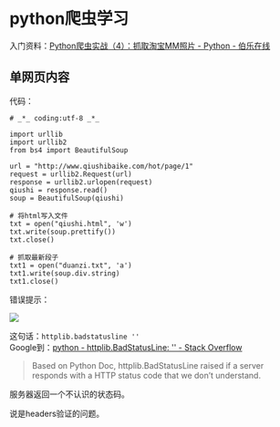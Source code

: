 # python爬虫学习  

入门资料：[Python爬虫实战（4）：抓取淘宝MM照片 - Python - 伯乐在线](http://python.jobbole.com/81359/)

## 单网页内容  

代码：  

    # _*_ coding:utf-8 _*_
	
	import urllib
	import urllib2
	from bs4 import BeautifulSoup
	
	url = "http://www.qiushibaike.com/hot/page/1"
	request = urllib2.Request(url)
	response = urllib2.urlopen(request)
	qiushi = response.read()
	soup = BeautifulSoup(qiushi)
	
	# 将html写入文件
	txt = open("qiushi.html", 'w')
	txt.write(soup.prettify())
	txt.close()
	
	# 抓取最新段子
	txt1 = open("duanzi.txt", 'a')
	txt1.write(soup.div.string) 
	txt1.close()

错误提示：  

![](http://7xotr7.com1.z0.glb.clouddn.com/16-1-12/31276063.jpg)  

这句话：`httplib.badstatusline ''`  
Google到：[python - httplib.BadStatusLine: '' - Stack Overflow](http://stackoverflow.com/questions/27619258/httplib-badstatusline)  
> Based on Python Doc, httplib.BadStatusLine raised if a server responds with a HTTP status code that we don’t understand.  

服务器返回一个不认识的状态码。

说是headers验证的问题。